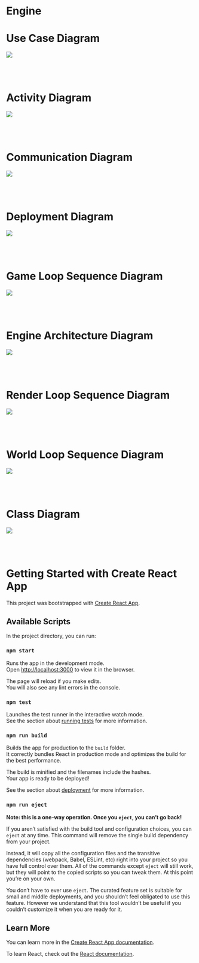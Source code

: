 # Engine

# Use Case Diagram
<img src="doc/use_case.drawio.svg" />
<br/>
<br/>
<br/>
<br/>

# Activity Diagram
<img src="doc/activity.drawio.svg" />
<br/>
<br/>
<br/>
<br/>

# Communication Diagram
<img src="doc/communication.drawio.svg" />
<br/>
<br/>
<br/>
<br/>

# Deployment Diagram
<img src="doc/deployment.drawio.svg" />
<br/>
<br/>
<br/>
<br/>

# Game Loop Sequence Diagram
<img src="doc/game_loop.drawio.svg" />
<br/>
<br/>
<br/>
<br/>

# Engine Architecture Diagram
<img src="doc/engine_architecture.png" />
<br/>
<br/>
<br/>
<br/>

# Render Loop Sequence Diagram
<img src="doc/render_loop.drawio.svg" />
<br/>
<br/>
<br/>
<br/>

# World Loop Sequence Diagram
<img src="doc/world_loop.drawio.svg" />
<br/>
<br/>
<br/>
<br/>

# Class Diagram
<img src="doc/class.drawio.svg" />
<br/>
<br/>
<br/>
<br/>

# Getting Started with Create React App

This project was bootstrapped with [Create React App](https://github.com/facebook/create-react-app).

## Available Scripts

In the project directory, you can run:

### `npm start`

Runs the app in the development mode.\
Open [http://localhost:3000](http://localhost:3000) to view it in the browser.

The page will reload if you make edits.\
You will also see any lint errors in the console.

### `npm test`

Launches the test runner in the interactive watch mode.\
See the section about [running tests](https://facebook.github.io/create-react-app/docs/running-tests) for more information.

### `npm run build`

Builds the app for production to the `build` folder.\
It correctly bundles React in production mode and optimizes the build for the best performance.

The build is minified and the filenames include the hashes.\
Your app is ready to be deployed!

See the section about [deployment](https://facebook.github.io/create-react-app/docs/deployment) for more information.

### `npm run eject`

**Note: this is a one-way operation. Once you `eject`, you can’t go back!**

If you aren’t satisfied with the build tool and configuration choices, you can `eject` at any time. This command will remove the single build dependency from your project.

Instead, it will copy all the configuration files and the transitive dependencies (webpack, Babel, ESLint, etc) right into your project so you have full control over them. All of the commands except `eject` will still work, but they will point to the copied scripts so you can tweak them. At this point you’re on your own.

You don’t have to ever use `eject`. The curated feature set is suitable for small and middle deployments, and you shouldn’t feel obligated to use this feature. However we understand that this tool wouldn’t be useful if you couldn’t customize it when you are ready for it.

## Learn More

You can learn more in the [Create React App documentation](https://facebook.github.io/create-react-app/docs/getting-started).

To learn React, check out the [React documentation](https://reactjs.org/).
